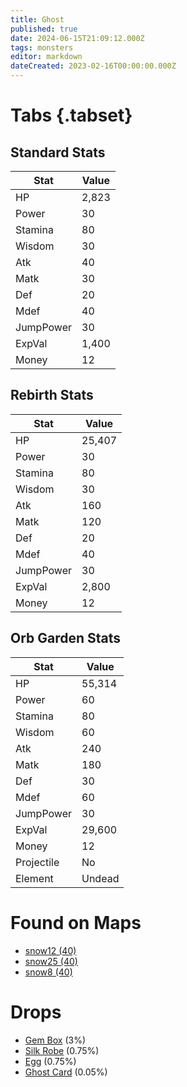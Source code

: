 ```yaml
---
title: Ghost
published: true
date: 2024-06-15T21:09:12.000Z
tags: monsters
editor: markdown
dateCreated: 2023-02-16T00:00:00.000Z
---
```


# Tabs {.tabset}

## Standard Stats

|Stat|Value|
|-|-|
|HP|2,823|
|Power|30|
|Stamina|80|
|Wisdom|30|
|Atk|40|
|Matk|30|
|Def|20|
|Mdef|40|
|JumpPower|30|
|ExpVal|1,400|
|Money|12|
## Rebirth Stats

|Stat|Value|
|-|-|
|HP|25,407|
|Power|30|
|Stamina|80|
|Wisdom|30|
|Atk|160|
|Matk|120|
|Def|20|
|Mdef|40|
|JumpPower|30|
|ExpVal|2,800|
|Money|12|
## Orb Garden Stats

|Stat|Value|
|-|-|
|HP|55,314|
|Power|60|
|Stamina|80|
|Wisdom|60|
|Atk|240|
|Matk|180|
|Def|30|
|Mdef|60|
|JumpPower|30|
|ExpVal|29,600|
|Money|12|
|Projectile|No|
|Element|Undead|

# Found on Maps
 * [snow12 (40)](/maps/snow12)
 * [snow25 (40)](/maps/snow25)
 * [snow8 (40)](/maps/snow8)

# Drops
 * [Gem Box](/items/gem-box) (3%)
 * [Silk Robe](/items/silk-robe) (0.75%)
 * [Egg](/items/egg) (0.75%)
 * [Ghost Card](/items/ghost-card) (0.05%)
